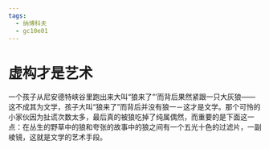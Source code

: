 ```yaml
---
tags:
  - 纳博科夫
  - gc10e01
---
```

# 虚构才是艺术



一个孩子从尼安德特峡谷里跑出来大叫“狼来了”’而背后果然紧跟一只大灰狼——这不成其为文学，孩子大叫“狼来了”而背后并没有狼一－这才是文学。那个可怜的小家伙因为扯谎次数太多，最后真的被狼吃掉了纯属偶然，而重要的是下面这一点：在丛生的野草中的狼和夸张的故事中的狼之间有一个五光十色的过滤片，一副棱镜，这就是文学的艺术手段。